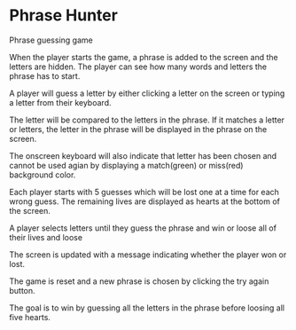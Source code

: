 # Phrase Hunter
 Phrase guessing game

When the player starts the game, a phrase is added to the screen and the letters are hidden. The player can see how many words and letters the phrase has to start.

A player will guess a letter by either clicking a letter on the screen or typing a letter from their keyboard.

The letter will be compared to the letters in the phrase. If it matches a letter or letters, the letter in the phrase will be displayed in the phrase on the screen. 

The onscreen keyboard will also indicate that letter has been chosen and cannot be used agian by displaying a match(green) or miss(red) background color.

Each player starts with 5 guesses which will be lost one at a time for each wrong guess. The remaining lives are displayed as hearts at the bottom of the screen. 

A player selects letters until they guess the phrase and win or loose all of their lives and loose

The screen is updated with a message indicating whether the player won or lost.

The game is reset and a new phrase is chosen by clicking the try again button.

The goal is to win by guessing all the letters in the phrase before loosing all five hearts.


